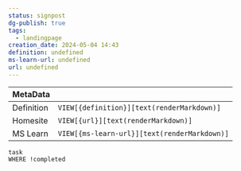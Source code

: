 ```yaml
---
status: signpost
dg-publish: true
tags:
  - landingpage
creation_date: 2024-05-04 14:43
definition: undefined
ms-learn-url: undefined
url: undefined
---
```

| MetaData   |                                              |
| ---------- | -------------------------------------------- |
| Definition | `VIEW[{definition}][text(renderMarkdown)]`   |
| Homesite   | `VIEW[{url}][text(renderMarkdown)]`          |
| MS Learn   | `VIEW[{ms-learn-url}][text(renderMarkdown)]` |
```dataview
task
WHERE !completed
```
